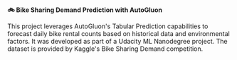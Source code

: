 **🚲 Bike Sharing Demand Prediction with AutoGluon**

This project leverages AutoGluon's Tabular Prediction capabilities to forecast daily bike rental counts based on historical data and environmental factors. It was developed as part of a Udacity ML Nanodegree project.
The dataset is provided by Kaggle's Bike Sharing Demand competition.
